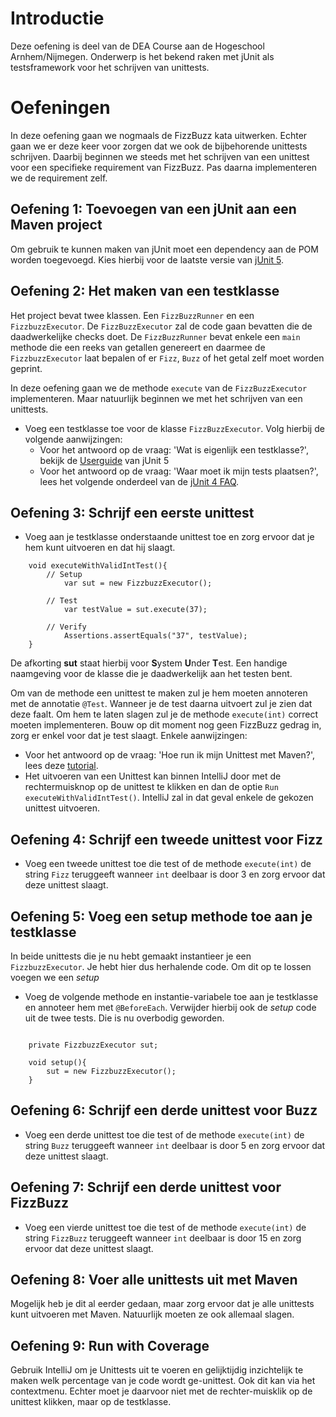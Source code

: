 # Introductie

Deze oefening is deel van de DEA Course aan de Hogeschool Arnhem/Nijmegen. Onderwerp is
het bekend raken met jUnit als testsframework voor het schrijven van unittests.

# Oefeningen
In deze oefening gaan we nogmaals de FizzBuzz kata uitwerken. Echter gaan we er deze keer voor zorgen
dat we ook de bijbehorende unittests schrijven. 
Daarbij beginnen we steeds met het schrijven van een unittest voor een specifieke requirement van 
FizzBuzz. Pas daarna implementeren we de requirement zelf. 

## Oefening 1: Toevoegen van een jUnit aan een Maven project
Om gebruik te kunnen maken van jUnit moet een dependency aan de POM worden toegevoegd. Kies hierbij voor de laatste 
versie van [jUnit 5](https://junit.org/junit5/). 

## Oefening 2: Het maken van een testklasse
Het project bevat twee klassen. Een `FizzBuzzRunner` en een `FizzbuzzExecutor`. De `FizzBuzzExecutor`
zal de code gaan bevatten die de daadwerkelijke checks doet. De `FizzBuzzRunner` bevat enkele een `main`
methode die een reeks van getallen genereert en daarmee de `FizzbuzzExecutor` laat bepalen of er `Fizz`, 
`Buzz` of het getal zelf moet worden geprint.

In deze oefening gaan we de methode `execute` van de `FizzBuzzExecutor` implementeren. Maar natuurlijk 
beginnen we met het schrijven van een unittests.

* Voeg een testklasse toe voor de klasse `FizzBuzzExecutor`. Volg hierbij de volgende aanwijzingen:
    * Voor het antwoord op de vraag: 'Wat is eigenlijk een testklasse?', bekijk de 
    [Userguide](https://junit.org/junit5/docs/current/user-guide/) van jUnit 5
    * Voor het antwoord op de vraag: 'Waar moet ik mijn tests plaatsen?', lees het volgende onderdeel van 
    de [jUnit 4 FAQ](https://junit.org/junit4/faq.html#organize_1). 
    
## Oefening 3: Schrijf een eerste unittest
* Voeg aan je testklasse onderstaande unittest toe en zorg ervoor dat je hem kunt uitvoeren en dat hij slaagt.
```$xslt
    void executeWithValidIntTest(){
        // Setup
            var sut = new FizzbuzzExecutor();
            
        // Test
            var testValue = sut.execute(37);
            
        // Verify
            Assertions.assertEquals("37", testValue);
    }
```

De afkorting **sut** staat hierbij voor **S**ystem **U**nder **T**est. Een handige naamgeving voor de klasse die je daadwerkelijk aan het 
testen bent.

Om van de methode een unittest te maken zul je hem moeten annoteren met de annotatie `@Test`. Wanneer je de test
daarna uitvoert zul je zien dat deze faalt. Om hem te laten slagen zul je de methode `execute(int)` correct moeten 
implementeren. Bouw op dit moment nog geen FizzBuzz gedrag in, zorg er enkel voor dat je test slaagt. Enkele aanwijzingen:
    
* Voor het antwoord op de vraag: 'Hoe run ik mijn Unittest met Maven?', lees deze 
        [tutorial](https://www.mkyong.com/maven/how-to-run-unit-test-with-maven/).
* Het uitvoeren van een Unittest kan binnen IntelliJ door met de rechtermuisknop op de unittest te klikken en
    dan de optie `Run executeWithValidIntTest()`. IntelliJ zal in dat geval enkele de gekozen unittest uitvoeren.
    
## Oefening 4: Schrijf een tweede unittest voor Fizz
* Voeg een tweede unittest toe die test of de methode `execute(int)` de string `Fizz` teruggeeft wanneer `int` deelbaar is 
door 3 en zorg ervoor dat deze unittest slaagt.

## Oefening 5: Voeg een setup methode toe aan je testklasse
In beide unittests die je nu hebt gemaakt instantieer je een `FizzbuzzExecutor`. Je hebt hier dus herhalende code. Om dit
op te lossen voegen we een *setup*

* Voeg de volgende methode en instantie-variabele toe aan je testklasse en annoteer hem met `@BeforeEach`. Verwijder hierbij ook de *setup* code uit
de twee tests. Die is nu overbodig geworden.
```$xslt

    private FizzbuzzExecutor sut;
    
    void setup(){
        sut = new FizzbuzzExecutor();
    }
```

## Oefening 6: Schrijf een derde unittest voor Buzz
* Voeg een derde unittest toe die test of de methode `execute(int)` de string `Buzz` teruggeeft wanneer `int` deelbaar is 
door 5 en zorg ervoor dat deze unittest slaagt.

## Oefening 7: Schrijf een derde unittest voor FizzBuzz
* Voeg een vierde unittest toe die test of de methode `execute(int)` de string `FizzBuzz` teruggeeft wanneer `int` deelbaar is 
door 15 en zorg ervoor dat deze unittest slaagt.

## Oefening 8: Voer alle unittests uit met Maven
Mogelijk heb je dit al eerder gedaan, maar zorg ervoor dat je alle unittests kunt uitvoeren met Maven. Natuurlijk moeten ze
ook allemaal slagen.

## Oefening 9: Run with Coverage
Gebruik IntelliJ om je Unittests uit te voeren en gelijktijdig inzichtelijk te maken welk percentage van je code
wordt ge-unittest. Ook dit kan via het contextmenu. Echter moet je daarvoor niet met de rechter-muisklik op de unittest klikken, 
maar op de testklasse.
